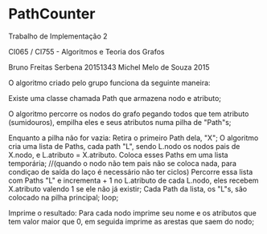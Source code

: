 # PathCounter

Trabalho de Implementação 2

CI065 / CI755 - Algoritmos e Teoria dos Grafos

Bruno Freitas Serbena 20151343
Michel Melo de Souza 2015

O algoritmo criado pelo grupo funciona da seguinte maneira:

Existe uma classe chamada Path que armazena nodo e atributo;

O algoritmo percorre os nodos do grafo pegando todos que tem atributo (sumidouros), empilha eles e seus atributos numa pilha de "Path"s;

Enquanto a pilha não for vazia:
	Retira o primeiro Path dela, "X";
	O algoritmo cria uma lista de Paths, cada path "L", sendo L.nodo os nodos pais de X.nodo, e L.atributo = X.atributo. Coloca esses Paths em uma lista temporária; //(quando o nodo não tem pais não se coloca nada, para condiçao de saída do laço é necessário não ter ciclos)
		Percorre essa lista com Paths "L" e incrementa + 1 no L.atributo de cada L.nodo, eles recebem X.atributo valendo 1 se ele não já existir;
	Cada Path da lista, os "L"s, são colocado na pilha principal;
	loop;

Imprime o resultado:
Para cada nodo imprime seu nome e os atributos que tem valor maior que 0, em seguida imprime as arestas que saem do nodo;
